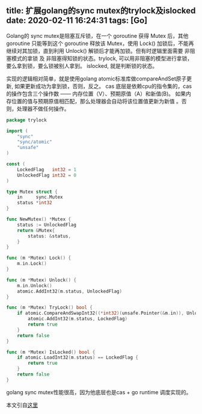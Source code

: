 title: 扩展golang的sync mutex的trylock及islocked
date: 2020-02-11 16:24:31
tags: [Go]
---

  Golang的 sync mutex是阻塞互斥锁，在一个 goroutine 获得 Mutex 后，其他 goroutine 只能等到这个 goroutine 释放该 Mutex，使用 Lock() 加锁后，不能再继续对其加锁，直到利用 Unlock() 解锁后才能再加锁。但有时逻辑里面需要 非阻塞模式的拿锁 及 非阻塞得知锁的状态。trylock, 可以用非阻塞的模型进行拿锁，要么拿到锁，要么锁被别人拿到。 islocked, 就是判断锁的状态。
  
<!-- more -->

  实现的逻辑相对简单，就是使用golang atomic标准库做compareAndSet原子更新,  如果更新成功为拿到锁，否则，反之。  cas 底层是依赖cpu的指令集的，cas的操作包含三个操作数 —— 内存位置（V）、预期原值（A）和新值(B)。 如果内存位置的值与预期原值相匹配，那么处理器会自动将该位置值更新为新值 。否则，处理器不做任何操作。
  
```go
package trylock

import (
	"sync"
	"sync/atomic"
	"unsafe"
)

const (
	LockedFlag   int32 = 1
	UnlockedFlag int32 = 0
)

type Mutex struct {
	in     sync.Mutex
	status *int32
}

func NewMutex() *Mutex {
	status := UnlockedFlag
	return &Mutex{
		status: &status,
	}
}

func (m *Mutex) Lock() {
	m.in.Lock()
}

func (m *Mutex) Unlock() {
	m.in.Unlock()
	atomic.AddInt32(m.status, UnlockedFlag)
}

func (m *Mutex) TryLock() bool {
	if atomic.CompareAndSwapInt32((*int32)(unsafe.Pointer(&m.in)), UnlockedFlag, LockedFlag) {
		atomic.AddInt32(m.status, LockedFlag)
		return true
	}
	return false
}

func (m *Mutex) IsLocked() bool {
	if atomic.LoadInt32(m.status) == LockedFlag {
		return true
	}
	return false
}
```

golang sync mutex性能很高，因为他底层也是cas + go runtime 调度实现的。

本文引自[这里](http://xiaorui.cc/2018/02/27/%E6%89%A9%E5%B1%95golang%E7%9A%84sync-mutex%E7%9A%84trylock%E5%8F%8Aislocked/)